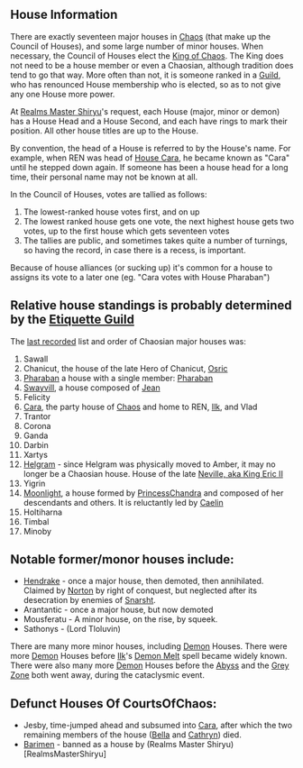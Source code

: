## <A NAME="information">House Information</A>
There are exactly seventeen major houses in [Chaos](CourtsOfChaos) (that make up the Council of Houses), and some large number of minor houses.  When necessary, the Council of Houses elect the [King of Chaos](KingOfChaos). The King does not need to be a house member or even a Chaosian, although tradition does tend to go that way.  More often than not, it is someone ranked in a [Guild](ChaosGuilds), who has renounced House membership who is elected, so as to not give any one House more power.

At [Realms Master Shiryu](RealmsMasterShiryu)'s request, each House (major, minor or demon) has a House Head and a House Second, and each have rings to mark their position.  All other house titles are up to the House.

By convention, the head of a House is referred to by the House's name.  For example, when REN was head of [House Cara](HouseCara), he became known as "Cara" until he stepped down again.  If someone has been a house head for a long time, their personal name may not be known at all.

In the Council of Houses, votes are tallied as follows:
1. The lowest-ranked house votes first, and on up
1. The lowest ranked house gets one vote, the next highest house gets two votes, up to the first house which gets seventeen votes
1. The tallies are public, and sometimes takes quite a number of turnings, so having the record, in case there is a recess, is important.

Because of house alliances (or sucking up) it's common for a house to assigns its vote to a later one (eg. "Cara votes with House Pharaban")

## <A NAME="major">Relative house standings</A> is probably determined by the [Etiquette Guild](ChaosGuilds)

The [last recorded](http://web.mit.edu/~dskern/www/amber/log020709.html#sect1) list and order of Chaosian major houses was:

1. Sawall
1. Chanicut, the house of the late Hero of Chanicut, [Osric](OsricOfChaos)
3. [Pharaban](PhrabanOfPharaban) a house with a single member: [Pharaban](PharabanOfPharaban)
1. [Swayvill](HouseSwayvill), a house composed of [Jean](JeanOfFlorimel)
1. Felicity
1. [Cara](HouseCara), the party house of [Chaos](CourtsOfChaos) and home to REN, [Ilk](IlkandacianOfChaos), and Vlad
1. Trantor
1. Corona
1. Ganda
1. Darbin
1. Xartys
1. [Helgram](HouseHelgram) - since Helgram was physically moved to Amber, it may no longer be a Chaosian house.  House of the late [Neville, aka King Eric II](NevilleOfEric)
1. Yigrin
1. [Moonlight](HouseMoonlight), a house formed by [PrincessChandra](PrincessChandraOfAssassin) and composed of her descendants and others.  It is reluctantly led by [Caelin](CaelinOfLaetatio)
1. Holtiharna
1. Timbal
1. Minoby
 
## <A NAME="minor">Notable former/monor houses include</A>:
 + [Hendrake](HouseHendrake) - once a major house, then demoted, then annihilated.  Claimed by [Norton](NortonOfBeastmasters) by right of conquest, but neglected after its desecration by enemies of [Snarsht](SnarshtOfBeastmasters).
 + Arantantic - once a major house, but now demoted
 + Mousferatu - A minor house, on the rise, by squeek.
 + Sathonys - (Lord Tloluvin)

There are many more minor houses, including [Demon](ChaosDemon) Houses.  There were more [Demon](ChaosDemon) Houses before [Ilk](IlkandacianOfCara)'s [Demon Melt](DemonMelt) spell became widely known. There were also many more [Demon](ChaosDemon) Houses before the [Abyss](TheAbyss) and the [Grey Zone](GreyZone) both went away, during the cataclysmic event.

## <A NAME="deadhouses">Defunct Houses Of CourtsOfChaos</A>:
 + Jesby, time-jumped ahead and subsumed into [Cara](HouseCara), after which the two remaining members of the house ([Bella](BellahquistOfJesby) and [Cathryn](CathrynOfRandom)) died.
 + [Barimen](HouseBarimen) - banned as a house by (Realms Master Shiryu)[RealmsMasterShiryu]
